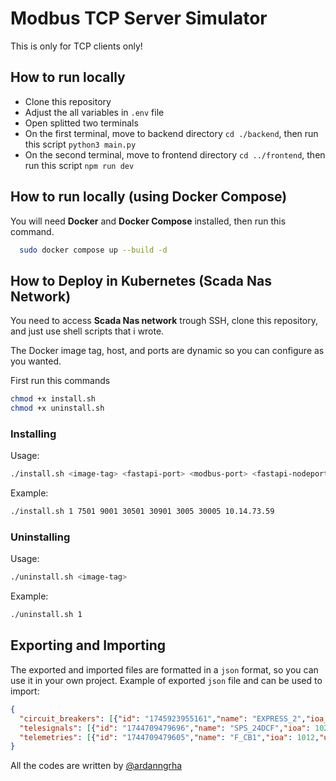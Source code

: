 # Modbus TCP Server Simulator

This is only for TCP clients only!

## How to run locally

- Clone this repository
- Adjust the all variables in `.env` file
- Open splitted two terminals
- On the first terminal, move to backend directory `cd ./backend`, then run this script `python3 main.py`
- On the second terminal, move to frontend directory `cd ../frontend`, then run this script `npm run dev`

## How to run locally (using Docker Compose)

You will need **Docker** and **Docker Compose** installed, then run this command.

```sh
  sudo docker compose up --build -d
```

## How to Deploy in Kubernetes (Scada Nas Network)

You need to access **Scada Nas network** trough SSH, clone this repository, and just use shell scripts that i wrote.

The Docker image tag, host, and ports are dynamic so you can configure as you wanted.

First run this commands

```sh
chmod +x install.sh
chmod +x uninstall.sh
```

### Installing

Usage:

```sh
./install.sh <image-tag> <fastapi-port> <modbus-port> <fastapi-nodeport> <modbus-nodeport> <react-port> <react-nodeport> <fastapi-host>
```

Example:

```sh
./install.sh 1 7501 9001 30501 30901 3005 30005 10.14.73.59
```

### Uninstalling

Usage:

```sh
./uninstall.sh <image-tag>
```

Example:

```sh
./uninstall.sh 1
```

## Exporting and Importing

The exported and imported files are formatted in a `json` format, so you can use it in your own project. Example of exported `json` file and can be used to import:

```json
{
  "circuit_breakers": [{"id": "1745923955161","name": "EXPRESS_2","ioa_cb_status": 203,"ioa_cb_status_close": 2031,"ioa_cb_status_dp": 2032,"ioa_control_open": 508,"ioa_control_close": 507,"ioa_control_dp": 5071,"ioa_local_remote": 105,"is_sbo": false,"is_double_point": true,"remote": 0,"cb_status_open": 0,"cb_status_close": 0,"cb_status_dp": 0,"control_open": 0,"control_close": 0,"control_dp": 0}],
  "telesignals": [{"id": "1744709479696","name": "SPS_24DCF","ioa": 102,"value": 0,"interval": 5,"auto_mode": true}],
  "telemetries": [{"id": "1744709479605","name": "F_CB1","ioa": 1012,"unit": "A","value": 99,"scale_factor": 0.1,"min_value": 98,"max_value": 200,"interval": 1,"auto_mode": true}]
}
```


All the codes are written by [@ardanngrha](github.com/ardanngrha)
